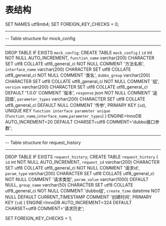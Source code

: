 # 表结构

SET NAMES utf8mb4;
SET FOREIGN_KEY_CHECKS = 0;

-- ----------------------------
-- Table structure for mock_config
-- ----------------------------
DROP TABLE IF EXISTS `mock_config`;
CREATE TABLE `mock_config` (
`id` int NOT NULL AUTO_INCREMENT,
`function_name` varchar(200) CHARACTER SET utf8 COLLATE utf8_general_ci NOT NULL COMMENT '方法名称',
`interface_name` varchar(200) CHARACTER SET utf8 COLLATE utf8_general_ci NOT NULL COMMENT '类名',
`dubbo_group` varchar(200) CHARACTER SET utf8 COLLATE utf8_general_ci NOT NULL COMMENT '组',
`version` varchar(200) CHARACTER SET utf8 COLLATE utf8_general_ci DEFAULT '1.0.0' COMMENT '版本',
`response` json NOT NULL COMMENT '返回值',
`parameter_types` varchar(200) CHARACTER SET utf8 COLLATE utf8_general_ci DEFAULT NULL COMMENT '传参',
PRIMARY KEY (`id`),
UNIQUE KEY `function interface parameter unique` (`function_name`,`interface_name`,`parameter_types`)
) ENGINE=InnoDB AUTO_INCREMENT=20 DEFAULT CHARSET=utf8 COMMENT='dubbo接口参数';

-- ----------------------------
-- Table structure for request_history
-- ----------------------------
DROP TABLE IF EXISTS `request_history`;
CREATE TABLE `request_history` (
`id` int NOT NULL AUTO_INCREMENT,
`request_id` varchar(200) CHARACTER SET utf8 COLLATE utf8_general_ci NOT NULL COMMENT '请求id',
`param_type` varchar(200) CHARACTER SET utf8 COLLATE utf8_general_ci NOT NULL COMMENT '请求类型',
`param_value` varchar(1000) DEFAULT NULL,
`group_name` varchar(50) CHARACTER SET utf8 COLLATE utf8_general_ci NOT NULL COMMENT 'dubbo组',
`create_time` datetime NOT NULL DEFAULT CURRENT_TIMESTAMP COMMENT '创建时间',
PRIMARY KEY (`id`)
) ENGINE=InnoDB AUTO_INCREMENT=324 DEFAULT CHARSET=utf8 COMMENT='请求历史';

SET FOREIGN_KEY_CHECKS = 1;

